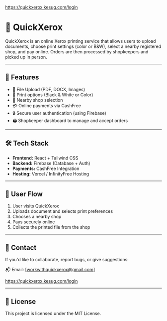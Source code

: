 https://quickxerox.kesug.com/login

# 🚀 QuickXerox

QuickXerox is an online Xerox printing service that allows users to upload documents, choose print settings (color or B&W), select a nearby registered shop, and pay online. Orders are then processed by shopkeepers and picked up in person.

---

## 📌 Features

- 📁 File Upload (PDF, DOCX, Images)
- 🎨 Print options (Black & White or Color)
- 📍 Nearby shop selection
- 💳 Online payments via CashFree
- 🔒 Secure user authentication (using Firebase)
- 🖨️ Shopkeeper dashboard to manage and accept orders

---

## 🛠️ Tech Stack

- **Frontend:** React + Tailwind CSS
- **Backend:** Firebase (Database + Auth)
- **Payments:** CashFree Integration
- **Hosting:** Vercel / InfinityFree Hosting

---

## 📱 User Flow

1. User visits QuickXerox
2. Uploads document and selects print preferences
3. Chooses a nearby shop
4. Pays securely online
5. Collects the printed file from the shop

---

## 📧 Contact

If you'd like to collaborate, report bugs, or give suggestions:

📬 Email: [workwithquickxerox@gmail.com]

https://quickxerox.kesug.com/login

---

## 📜 License

This project is licensed under the MIT License.
